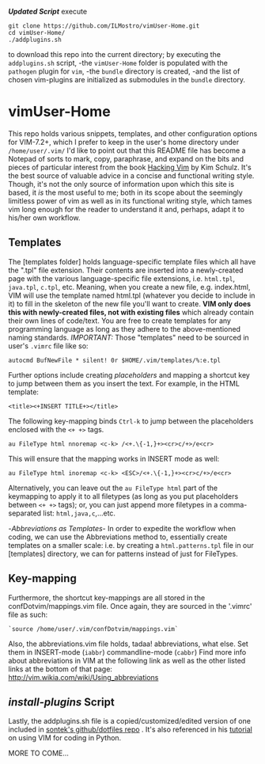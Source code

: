 ***Updated Script***
execute

    git clone https://github.com/ILMostro/vimUser-Home.git
    cd vimUser-Home/
    ./addplugins.sh

to download this repo into the current directory; by executing
the `addplugins.sh` script, 
-the `vimUser-Home` folder is populated with the `pathogen` plugin for `vim`, 
-the `bundle` directory is created, 
-and the list of chosen vim-plugins are initialized as
submodules in the `bundle` directory.

vimUser-Home
============
This repo holds various snippets, templates, and other configuration options
for VIM-7.2+, which I prefer to keep in the user's home directory under
  `/home/user/.vim/`
I'd like to point out that this README file has become a Notepad of
sorts to mark, copy, paraphrase, and expand on the bits and pieces
of particular interest from the book
[Hacking Vim](http://www.packtpub.com/hacking-vim-cookbook-get-most-out-latest-vim-editor/book)
by Kim Schulz. It's the best source of
valuable advice in a concise and functional writing style.
Though, it's not the only source of information upon which this
site is based, it *is* the most useful to me; both in its scope
about the seemingly limitless power of vim as well as in its
functional writing style, which tames vim long enough for the reader
to understand it and, perhaps, adapt it to his/her own workflow.

**Templates**
-------------
The [templates folder] holds language-specific template files which all
have the ".tpl" file extension. Their contents are inserted into a
newly-created page with the various language-specific file extensions,
i.e. `html.tpl`, `java.tpl`, `c.tpl`, etc.
Meaning, when you create a new file, e.g. index.html, VIM will use
the template named html.tpl (whatever you decide to include in it) to fill in
the skeleton of the new file you'll want to create.  **VIM only does this
with newly-created files, not with existing files** which already contain
their own lines of code/text.
You are free to create templates for any programming language as long
as they adhere to the above-mentioned naming standards.
*IMPORTANT:*
Those "templates" need to be sourced in user's `.vimrc` file like so:

    autocmd BufNewFile * silent! 0r $HOME/.vim/templates/%:e.tpl

Further options include creating *placeholders* and mapping
a shortcut key to jump between them as you insert the text.
For example, in the HTML template:

    <title><+INSERT TITLE+></title>

The following key-mapping binds `Ctrl-k` to jump between the
placeholders enclosed with the `<+ +>` tags.

    au FileType html nnoremap <c-k> /<+.\{-1,}+><cr>c/+>/e<cr>
    
This will ensure that the mapping works in INSERT mode as well:

    au FileType html inoremap <c-k> <ESC>/<+.\{-1,}+><cr>c/+>/e<cr>

Alternatively, you can leave out the `au FileType html` part of the
keymapping to apply it to all filetypes (as long as you put placeholders
between `<+ +>` tags); or, you can just append more filetypes in a
comma-separated list: `html,java,c`,...etc.

  -*Abbreviations as Templates*-
In order to expedite the workflow when coding, we can use the Abbreviations
method to, essentially create templates on a smaller scale: i.e. by creating
a `html.patterns.tpl` file in our [templates] directory, we can for patterns
instead of just for FileTypes.

**Key-mapping**
---------------
Furthermore, the shortcut key-mappings are all stored in the confDotvim/mappings.vim file.
Once again, they are sourced in the '.vimrc' file as such:
    
    `source /home/user/.vim/confDotvim/mappings.vim`
    

Also, the abbreviations.vim file holds, tadaa! abbreviations, what else.
Set them in INSERT-mode (`iabbr`) commandline-mode (`cabbr`)
  Find more info about abbreviations in VIM at the following link
  as well as the other listed links at the bottom of that page:
  http://vim.wikia.com/wiki/Using_abbreviations
  
***install-plugins*** **Script**
----------------------------
Lastly, the addplugins.sh file is a copied/customized/edited version of
one included in [sontek's github/dotfiles repo](https://github.com/sontek/dotfiles) .
It's also referenced in his
[tutorial](http://sontek.net/blog/detail/turning-vim-into-a-modern-python-ide)
on using VIM for coding in Python.
    
    

MORE TO COME...
